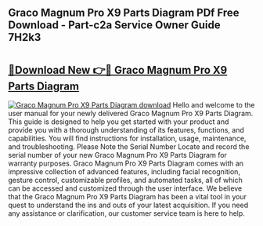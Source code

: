 ## Graco Magnum Pro X9 Parts Diagram PDf Free Download - Part-c2a Service Owner Guide 7H2k3

# <h2><a href="http://dfpspg.blite.top/?on=Graco+Magnum+Pro+X9+Parts+Diagram">🔗Download New 👉🔴 Graco Magnum Pro X9 Parts Diagram</a></h2>

[![Graco Magnum Pro X9 Parts Diagram download](https://i.imgur.com/lujVjoI.png)](http://dfpspg.blite.top/?on=Graco+Magnum+Pro+X9+Parts+Diagram)
Hello and welcome to the user manual for your newly delivered Graco Magnum Pro X9 Parts Diagram. This guide is designed to help you get started with your product and provide you with a thorough understanding of its features, functions, and capabilities. You will find instructions for installation, usage, maintenance, and troubleshooting. Please Note the Serial Number Locate and record the serial number of your new Graco Magnum Pro X9 Parts Diagram for warranty purposes. Graco Magnum Pro X9 Parts Diagram comes with an impressive collection of advanced features, including facial recognition, gesture control, customizable profiles, and automated tasks, all of which can be accessed and customized through the user interface. We believe that the Graco Magnum Pro X9 Parts Diagram has been a vital tool in your quest to understand the ins and outs of your latest acquisition. If you need any assistance or clarification, our customer service team is here to help.
